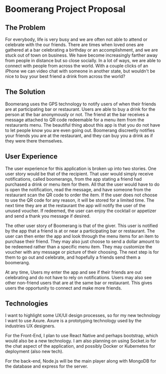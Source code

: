 # Boomerang Project Proposal

## The Problem
For everybody, life is very busy and we are often not able to attend or celebrate with the our friends. There are times when loved ones are gathered at a bar celebrating a birthday or an accomplishment, and we are stuck out of town on business. We have become increasingly farther away from people in distance but so close socially. In a lot of ways, we are able to connect with people from across the world. With a couple clicks of an iPhone we can video chat with someone in another state, but wouldn't be nice to buy your best friend a drink from across the world?

## The Solution
Boomerang uses the GPS technology to notify users of when their friends are at participating bar or restaurant. Users are able to buy a drink for the person at the bar anonymously or not. The friend at the bar receives a message attached to QR code redeemable for a menu item from the restaurants menu. The beautiful thing about this app is that you do not have to let people know you are even going out. Boomerang discreetly notifies your friends you are at the restaurant, and they can buy you a drink as if they were there themselves.

## User Experience
The user experience for this application is broken up into two stories. One user story would be that of the recipient. That user would simply receive notifications, called boomerangs, from the app stating a friend had purchased a drink or menu item for them. All that the user would have to do is open the notification, read the message, and have someone from the restaurant scan the QR code to order the item. If the user does not choose to use the QR code for any reason, it will be stored for a limited time. The next time they are at the restaurant the app will notify the user of the unused voucher. If redeemed, the user can enjoy the cocktail or appetizer and send a thank you message if desired.

The other user story of Boomerang is that of the giver. This user is notified by the app that a friend is at or near a participating bar or restaurant. The user can then enter the app and look through the menu items for an item to purchase their friend. They may also just choose to send a dollar amount to be redeemed rather than a specific menu item. They may customize the voucher with any message or picture of their choosing. The next step is for them to go out and celebrate, and hopefully a friends send them a boomerang.

At any time, Users my enter the app and see if their friends are out celebrating and do not have to rely on notifications. Users may also see other non-friend users that are at the same bar or restaurant. This gives users the opportunity to connect and make more friends.

## Technologies
I want to highlight some UX/UI design processes, so for my new technology I want to use Axure. Axure is a prototyping technology used by the industries UX designers.

For the Front-End, I plan to use React Native and perhaps bootstrap, which would also be a new technology. I am also planning on using Socket.io for the chat aspect of the application, and possibly Docker or Kubernetes for deployment (also new tech).

For the back-end, Node.js will be the main player along with MongoDB for the database and express for the server.